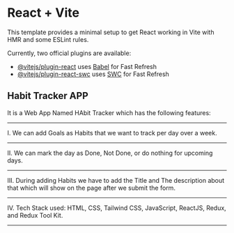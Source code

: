 # React + Vite

This template provides a minimal setup to get React working in Vite with HMR and some ESLint rules.

Currently, two official plugins are available:

- [@vitejs/plugin-react](https://github.com/vitejs/vite-plugin-react/blob/main/packages/plugin-react/README.md) uses [Babel](https://babeljs.io/) for Fast Refresh
- [@vitejs/plugin-react-swc](https://github.com/vitejs/vite-plugin-react-swc) uses [SWC](https://swc.rs/) for Fast Refresh


**Habit Tracker APP**
------------

 It is a Web App Named HAbit Tracker which has the following  features: <hr>
   I. We can add Goals as Habits that we want to track per day over a week.<hr>
   II. We can mark the day as Done, Not Done, or do nothing for upcoming days.<hr>
   III. During adding Habits we have to add the Title and The description about that which will show on the page after we submit the form.<hr>
   IV. Tech Stack used: HTML, CSS, Tailwind CSS, JavaScript, ReactJS, Redux, and Redux Tool Kit.<hr>
   
